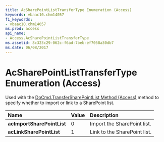 ```yaml
---
title: AcSharePointListTransferType Enumeration (Access)
keywords: vbaac10.chm14057
f1_keywords:
- vbaac10.chm14057
ms.prod: access
api_name:
- Access.AcSharePointListTransferType
ms.assetid: 8c323c29-062c-f6ad-7beb-ef7058a30db7
ms.date: 06/08/2017
---
```



# AcSharePointListTransferType Enumeration (Access)

Used with the [DoCmd.TransferSharePointList Method (Access)](docmd-transfersharepointlist-method-access.md) method to specify whether to import or link to a SharePoint list.



|**Name**|**Value**|**Description**|
|:-----|:-----|:-----|
|**acImportSharePointList**|0|Import the SharePoint list.|
|**acLinkSharePointList**|1|Link to the SharePoint list.|


